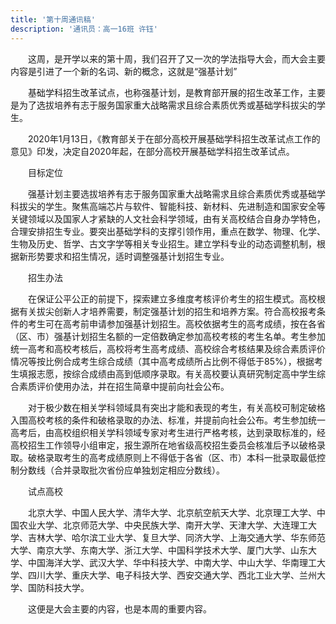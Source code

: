 ```yaml
---
title: '第十周通讯稿'
description: '通讯员：高一16班 许钰'
---
```


　　这周，是开学以来的第十周，我们召开了又一次的学法指导大会，而大会主要内容是引进了一个新的名词、新的概念，这就是“强基计划”

　　基础学科招生改革试点，也称强基计划，是教育部开展的招生改革工作，主要是为了选拔培养有志于服务国家重大战略需求且综合素质优秀或基础学科拔尖的学生。

　　2020年1月13日，《教育部关于在部分高校开展基础学科招生改革试点工作的意见》印发，决定自2020年起，在部分高校开展基础学科招生改革试点。

　　目标定位

　　强基计划主要选拔培养有志于服务国家重大战略需求且综合素质优秀或基础学科拔尖的学生。聚焦高端芯片与软件、智能科技、新材料、先进制造和国家安全等关键领域以及国家人才紧缺的人文社会科学领域，由有关高校结合自身办学特色，合理安排招生专业。要突出基础学科的支撑引领作用，重点在数学、物理、化学、生物及历史、哲学、古文字学等相关专业招生。建立学科专业的动态调整机制，根据新形势要求和招生情况，适时调整强基计划招生专业。

　　招生办法

　　在保证公平公正的前提下，探索建立多维度考核评价考生的招生模式。高校根据有关拔尖创新人才培养需要，制定强基计划的招生和培养方案。符合高校报考条件的考生可在高考前申请参加强基计划招生。高校依据考生的高考成绩，按在各省（区、市）强基计划招生名额的一定倍数确定参加高校考核的考生名单。考生参加统一高考和高校考核后，高校将考生高考成绩、高校综合考核结果及综合素质评价情况等按比例合成考生综合成绩（其中高考成绩所占比例不得低于85%），根据考生填报志愿，按综合成绩由高到低顺序录取。有关高校要认真研究制定高中学生综合素质评价使用办法，并在招生简章中提前向社会公布。

　　对于极少数在相关学科领域具有突出才能和表现的考生，有关高校可制定破格入围高校考核的条件和破格录取的办法、标准，并提前向社会公布。考生参加统一高考后，由高校组织相关学科领域专家对考生进行严格考核，达到录取标准的，经高校招生工作领导小组审定，报生源所在地省级高校招生委员会核准后予以破格录取。破格录取考生的高考成绩原则上不得低于各省（区、市）本科一批录取最低控制分数线（合并录取批次省份应单独划定相应分数线）。

　　试点高校

　　北京大学、中国人民大学、清华大学、北京航空航天大学、北京理工大学、中国农业大学、北京师范大学、中央民族大学、南开大学、天津大学、大连理工大学、吉林大学、哈尔滨工业大学、复旦大学、同济大学、上海交通大学、华东师范大学、南京大学、东南大学、浙江大学、中国科学技术大学、厦门大学、山东大学、中国海洋大学、武汉大学、华中科技大学、中南大学、中山大学、华南理工大学、四川大学、重庆大学、电子科技大学、西安交通大学、西北工业大学、兰州大学、国防科技大学。

　　这便是大会主要的内容，也是本周的重要内容。

